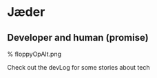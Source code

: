 # Jæder

## Developer and human (promise)

% floppyOpAlt.png

Check out the devLog for some stories about tech
